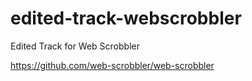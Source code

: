 # edited-track-webscrobbler
Edited Track for Web Scrobbler

https://github.com/web-scrobbler/web-scrobbler
